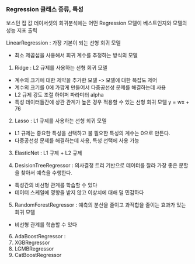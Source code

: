 ### Regression 클래스 종류, 특성
보스턴 집 값 데이서셋의 회귀분석에는 어떤 Regression 모델이 베스트인지와 모델의 성능 지표 출력

LinearRegression : 가장 기본이 되는 선형 회귀 모델
- 최소 제곱섭을 사용해서 회귀 계수를 추정하는 방식의 모델

01. Ridge : L2 규제를 사용하는 선형 회귀 모델 
- 계수의 크기에 대한 제약을 추가한 모델 -> 모델에 대한 복잡도 제어
- 계수의 크기를 0에 가깝게 만들어서 다중공선성 문제를 해결하는데 사용
- L2 규제 강도 조절 하이퍼 파라미터 alpha
- 특성 데이터들간에 상관 관계가 높은 경우 적용할 수 있는 선형 회귀 모델
y = wx + 76

02. Lasso : L1 규제를 사용하는 선형 회귀 모델
- L1 규제는 중요한 특성을 선택하고 불 필요한 특성의 계수는 0으로 만든다.
- 다중공선성 문제를 해결하는데 사용, 특성 선택에 사용 가능

03. ElasticNet : L1 규제 + L2 규제

04. DesisionTreeRegressor : 의사결정 트리 기반으로 데이터를 잘라 가장 좋은 분할을 찾아서 예측을 수행한다.
- 특성간의 비선형 관계를 학습할 수 있다
- 데이터 스케일에 영향을 받지 않고 이상치에 대해 덜 민감하다

05. RandomForestRegressor : 예측의 분산을 줄이고 과적합을 줄이는 효과가 있는 회귀 모델
- 비선형 관계를 학습할 수 있다

06. AdaBoostRegressor : 
07. XGBRegressor
08. LGMBRegressor
09. CatBoostRegressor







